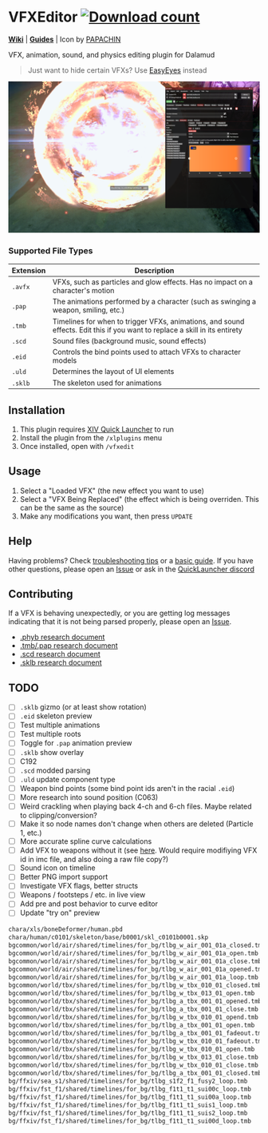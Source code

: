 # VFXEditor [![Download count](https://img.shields.io/endpoint?url=https%3A%2F%2Fvz32sgcoal.execute-api.us-east-1.amazonaws.com%2FVFXEditor)](https://github.com/0ceal0t/Dalamud-VFXEditor)

**[Wiki](https://xiv.dev/game-data/visual-effects)** | **[Guides](https://github.com/0ceal0t/Dalamud-VFXEditor/wiki)** | Icon by [PAPACHIN](https://www.xivmodarchive.com/user/192152)

VFX, animation, sound, and physics editing plugin for Dalamud

> Just want to hide certain VFXs? Use [EasyEyes](https://github.com/0ceal0t/EasyEyes) instead

![](https://raw.githubusercontent.com/0ceal0t/Dalamud-VFXEditor/main/assets/preview2.png)

### Supported File Types

| Extension | Description |
| --- | --- |
| `.avfx` | VFXs, such as particles and glow effects. Has no impact on a character's motion |
| `.pap` | The animations performed by a character (such as swinging a weapon, smiling, etc.) |
| `.tmb` | Timelines for when to trigger VFXs, animations, and sound effects. Edit this if you want to replace a skill in its entirety |
| `.scd` | Sound files (background music, sound effects) |
| `.eid` | Controls the bind points used to attach VFXs to character models |
| `.uld` | Determines the layout of UI elements |
| `.sklb` | The skeleton used for animations |

## Installation
1. This plugin requires [XIV Quick Launcher](https://github.com/goatcorp/FFXIVQuickLauncher) to run
2. Install the plugin from the `/xlplugins` menu
3. Once installed, open with `/vfxedit`

## Usage
1. Select a "Loaded VFX" (the new effect you want to use)
2. Select a "VFX Being Replaced" (the effect which is being overriden. This can be the same as the source)
3. Make any modifications you want, then press `UPDATE`

## Help
Having problems? Check [troubleshooting tips](https://github.com/0ceal0t/Dalamud-VFXEditor/wiki/Troubleshooting) or a [basic guide](https://github.com/0ceal0t/Dalamud-VFXEditor/wiki/Basic-Guide). If you have other questions, please open an [Issue](https://github.com/0ceal0t/Dalamud-VFXEditor/issues) or ask in the [QuickLauncher discord](https://github.com/goatcorp/FFXIVQuickLauncher#need-any-help)

## Contributing
If a VFX is behaving unexpectedly, or you are getting log messages indicating that it is not being parsed properly, please open an [Issue](https://github.com/0ceal0t/Dalamud-VFXEditor/issues).

- [.phyb research document](https://docs.google.com/document/d/1g0iSnvz9IjkGBVqXM5h3KfoyP_LOsr9LGKqiVhMZ_Us/edit)
- [.tmb/.pap research document](https://docs.google.com/document/d/1LhsTHO65pu7NcerhvoQBrYtgKyjSPggjx0JurwZVpw4/edit)
- [.scd research document](https://docs.google.com/document/d/1L9GKap9u703QJH9u1ymXCUEx4BMi1Tov4J5tvFRWp-w/edit)
- [.sklb research document](https://docs.google.com/document/d/13TBozIOwKHCMm1SMIhVUQtzaCg9bU18gDATHmXtqO1U/edit#heading=h.4fswckssvps1)

## TODO
- [ ] `.sklb` gizmo (or at least show rotation)
- [ ] `.eid` skeleton preview
- [ ] Test multiple animations
- [ ] Test multiple roots
- [ ] Toggle for `.pap` animation preview
- [ ] `.sklb` show overlay
- [ ] C192
- [ ] `.scd` modded parsing
- [ ] `.uld` update component type
- [ ] Weapon bind points (some bind point ids aren't in the racial `.eid`)
- [ ] More research into sound position (C063)
- [ ] Weird crackling when playing back 4-ch and 6-ch files. Maybe related to clipping/conversion?
- [ ] Make it so node names don't change when others are deleted (Particle 1, etc.)
- [ ] More accurate spline curve calculations
- [ ] Add VFX to weapons without it (see [here](https://docs.google.com/document/d/1M04dbdV1qUt0EzRalvwbB1oI3aPT6t8KEf9KgQfGn6E/edit#heading=h.s58fuxqb2bff). Would require modifiying VFX id in imc file, and also doing a raw file copy?)
- [ ] Sound icon on timeline
- [ ] Better PNG import support
- [ ] Investigate VFX flags, better structs
- [ ] Weapons / footsteps / etc. in live view
- [ ] Add pre and post behavior to curve editor
- [ ] Update "try on" preview

```
chara/xls/boneDeformer/human.pbd
chara/human/c0101/skeleton/base/b0001/skl_c0101b0001.skp
bgcommon/world/air/shared/timelines/for_bg/tlbg_w_air_001_01a_closed.tmb
bgcommon/world/air/shared/timelines/for_bg/tlbg_w_air_001_01a_open.tmb
bgcommon/world/air/shared/timelines/for_bg/tlbg_w_air_001_01a_close.tmb
bgcommon/world/air/shared/timelines/for_bg/tlbg_w_air_001_01a_opened.tmb
bgcommon/world/air/shared/timelines/for_bg/tlbg_w_air_001_01a_loop.tmb
bgcommon/world/tbx/shared/timelines/for_bg/tlbg_w_tbx_010_01_closed.tmb
bgcommon/world/tbx/shared/timelines/for_bg/tlbg_w_tbx_013_01_open.tmb
bgcommon/world/tbx/shared/timelines/for_bg/tlbg_a_tbx_001_01_opened.tmb
bgcommon/world/tbx/shared/timelines/for_bg/tlbg_a_tbx_001_01_close.tmb
bgcommon/world/tbx/shared/timelines/for_bg/tlbg_w_tbx_010_01_opend.tmb
bgcommon/world/tbx/shared/timelines/for_bg/tlbg_a_tbx_001_01_open.tmb
bgcommon/world/tbx/shared/timelines/for_bg/tlbg_a_tbx_001_01_fadeout.tmb
bgcommon/world/tbx/shared/timelines/for_bg/tlbg_w_tbx_010_01_fadeout.tmb
bgcommon/world/tbx/shared/timelines/for_bg/tlbg_w_tbx_010_01_open.tmb
bgcommon/world/tbx/shared/timelines/for_bg/tlbg_w_tbx_013_01_close.tmb
bgcommon/world/tbx/shared/timelines/for_bg/tlbg_w_tbx_010_01_close.tmb
bgcommon/world/tbx/shared/timelines/for_bg/tlbg_a_tbx_001_01_closed.tmb
bg/ffxiv/sea_s1/shared/timelines/for_bg/tlbg_s1f2_f1_fusy2_loop.tmb
bg/ffxiv/fst_f1/shared/timelines/for_bg/tlbg_f1t1_t1_sui00c_loop.tmb
bg/ffxiv/fst_f1/shared/timelines/for_bg/tlbg_f1t1_t1_sui00a_loop.tmb
bg/ffxiv/fst_f1/shared/timelines/for_bg/tlbg_f1t1_t1_suis1_loop.tmb
bg/ffxiv/fst_f1/shared/timelines/for_bg/tlbg_f1t1_t1_suis2_loop.tmb
bg/ffxiv/fst_f1/shared/timelines/for_bg/tlbg_f1t1_t1_sui00d_loop.tmb
```
